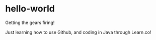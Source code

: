 # hello-world
Getting the gears firing! 

Just learning how to use Github, and coding in Java through Learn.co! 
